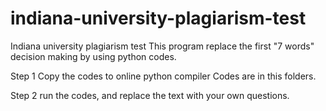 # indiana-university-plagiarism-test
Indiana university plagiarism test
This program replace the first "7 words" decision making by using python codes.

Step 1
Copy the codes to online python compiler
Codes are in this folders.

Step 2
run the codes, and replace the text with your own questions.

